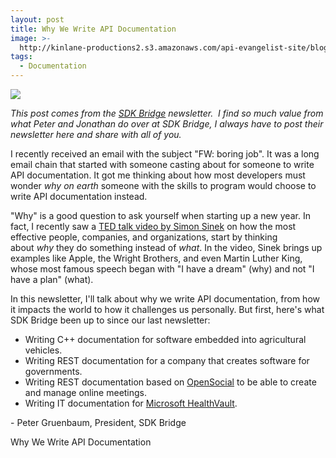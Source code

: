 ```yaml
---
layout: post
title: Why We Write API Documentation
image: >-
  http://kinlane-productions2.s3.amazonaws.com/api-evangelist-site/blog/SDKBridge-logo.gif
tags:
  - Documentation
---
```

[![](http://kinlane-productions2.s3.amazonaws.com/api-service-providers/sdk-bridge/SDKBridge-logo.gif)](http://sdkbridge.com/ "SDK Bridge")

_This post comes from the [SDK Bridge](http://sdkbridge.com/ "SDK Bridge") newsletter.  I find so much value from what Peter and Jonathan do over at SDK Bridge, I always have to post their newsletter here and share with all of you._

I recently received an email with the subject "FW: boring job". It was a long email chain that started with someone casting about for someone to write API documentation. It got me thinking about how most developers must wonder _why on earth_ someone with the skills to program would choose to write API documentation instead.

"Why" is a good question to ask yourself when starting up a new year. In fact, I recently saw a [TED talk video by Simon Sinek](http://sdkbridge.createsend1.com/t/r/l/ikbtkt/hdhyyhjli/r/) on how the most effective people, companies, and organizations, start by thinking about _why_ they do something instead of _what_. In the video, Sinek brings up examples like Apple, the Wright Brothers, and even Martin Luther King, whose most famous speech began with "I have a dream" (why) and not "I have a plan" (what).

In this newsletter, I'll talk about why we write API documentation, from how it impacts the world to how it challenges us personally. But first, here's what SDK Bridge been up to since our last newsletter:

*   Writing C++ documentation for software embedded into agricultural vehicles.
*   Writing REST documentation for a company that creates software for governments.
*   Writing REST documentation based on [OpenSocial](http://sdkbridge.createsend1.com/t/r/l/ikbtkt/hdhyyhjli/y/) to be able to create and manage online meetings.
*   Writing IT documentation for [Microsoft HealthVault](http://sdkbridge.createsend1.com/t/r/l/ikbtkt/hdhyyhjli/j/).

\- Peter Gruenbaum, President, SDK Bridge

Why We Write API Documentation
